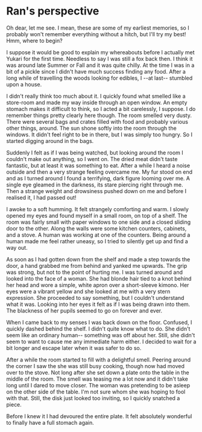 # Ran's perspective
Oh dear, let me see. I mean, these are some of my earliest memories, so I probably won't remember everything without a hitch, but I'll try my best! Hmm, where to begin?

I suppose it would be good to explain my whereabouts before I actually met Yukari for the first time. Needless to say I was still a fox back then. I think it was around late Summer or Fall and it was quite chilly. At the time I was in a bit of a pickle since I didn't have much success finding any food. After a long while of travelling the woods looking for edibles, I --at last-- stumbled upon a house.

I didn't really think too much about it. I quickly found what smelled like a store-room and made my way inside through an open window. An empty stomach makes it difficult to think, so I acted a bit carelessly, I suppose. I do remember things pretty clearly here though. The room smelled very dusty. There were several bags and crates filled with food and probably various other things, around. The sun shone softly into the room through the windows. It didn't feel right to be in there, but I was simply too hungry. So I started digging around in the bags.

Suddenly I felt as if I was being watched, but looking around the room I couldn't make out anything, so I went on. The dried meat didn't taste fantastic, but at least it was something to eat. After a while I heard a noise outside and then a very strange feeling overcame me. My fur stood on end and as I turned around I found a terrifying, dark figure looming over me. A single eye gleamed in the darkness, its stare piercing right through me. Then a strange weight and drowsiness pushed down on me and before I realised it, I had passed out!

I awoke to a soft humming. It felt strangely comforting and warm. I slowly opened my eyes and found myself in a small room, on top of a shelf. The room was fairly small with paper windows to one side and a closed sliding door to the other. Along the walls were some kitchen counters, cabinets, and a stove. A human was working at one of the counters. Being around a human made me feel rather uneasy, so I tried to silently get up and find a way out.

As soon as I had gotten down from the shelf and made a step towards the door, a hand grabbed me from behind and yanked me upwards. The grip was strong, but not to the point of hurting me. I was turned around and looked into the face of a woman. She had blonde hair tied to a knot behind her head and wore a simple, white apron over a short-sleeve kimono. Her eyes were a vibrant yellow and she looked at me with a very stern expression. She proceeded to say something, but I couldn't understand what it was. Looking into her eyes it felt as if I was being drawn into them. The blackness of her pupils seemed to go on forever and ever.

When I came back to my senses I was back down on the floor. Confused, I quickly dashed behind the shelf. I didn't quite know what to do. She didn't seem like an ordinary human-- something was off about her. Still, she didn't seem to want to cause me any immediate harm either. I decided to wait for a bit longer and escape later when it was safer to do so.

After a while the room started to fill with a delightful smell. Peering around the corner I saw the she was still busy cooking, though now had moved over to the stove. Not long after she set down a plate onto the table in the middle of the room. The smell was teasing me a lot now and it didn't take long until I dared to move closer. The woman was pretending to be asleep on the other side of the table. I'm not sure whom she was hoping to fool with that. Still, the disk just looked too inviting, so I quickly snatched a piece.

Before I knew it I had devoured the entire plate. It felt absolutely wonderful to finally have a full stomach again.
